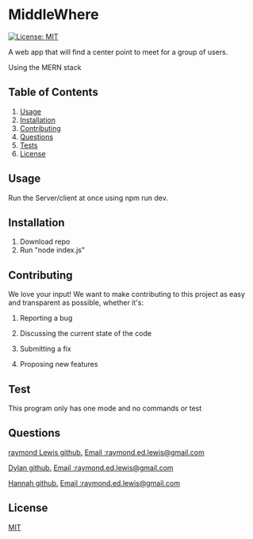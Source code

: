 
  # MiddleWhere

  [![License: MIT](https://img.shields.io/badge/License-MIT-yellow.svg)](https://opensource.org/licenses/MIT)

  A web app that will find a center point to meet for a group of users.

  Using the MERN stack
  
  
  ## Table of Contents 
  1.  [Usage](#Usage)
  2.  [Installation](#Installation)
  3.  [Contributing](#Contributing)
  4.  [Questions](#Questions)
  5.  [Tests](#Tests)
  6.  [License](#License)
  
  ## Usage 
   Run the Server/client at once using npm run dev.
  
  
  ## Installation 
   1. Download repo 
 2. Run "node index.js"
  
  
  ## Contributing 
  We love your input! We want to make contributing to this project as easy and transparent as possible, whether it's: 

 1. Reporting a bug

 2. Discussing the current state of the code

 3. Submitting a fix 

 4. Proposing new features 
  
  ## Test 
   This program only has one mode and no commands or test 
  
  
  ## Questions
  <a href='https://github.com/l1keafox'>raymond Lewis github.</a> 
    <a href="mailto: raymond.ed.lewis@gmail.com">Email :raymond.ed.lewis@gmail.com</a>


  <a href='https://github.com/l1keafox'>Dylan github.</a> 
    <a href="mailto: raymond.ed.lewis@gmail.com">Email :raymond.ed.lewis@gmail.com</a>

    
  <a href='https://github.com/l1keafox'>Hannah github.</a> 
    <a href="mailto: raymond.ed.lewis@gmail.com">Email :raymond.ed.lewis@gmail.com</a>
  
  ## License
  [MIT](https://choosealicense.com/licenses/mit/)
  